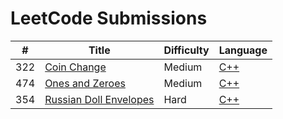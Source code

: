 # LeetCode Submissions
| # | Title | Difficulty | Language |
| ------------- | ------------- | ------------- | ------------- |
| 322  |    [Coin Change](https://leetcode.com/problems/coin-change/) | Medium | [C++](https://github.com/SudatiSimone/LeetCode/blob/main/Medium/322.cpp)  |
| 474  |    [Ones and Zeroes](https://leetcode.com/problems/ones-and-zeroes/) | Medium | [C++](https://github.com/SudatiSimone/LeetCode/blob/main/Medium/474.cpp)  |
| 354  |  [Russian Doll Envelopes](https://leetcode.com/problems/russian-doll-envelopes/)   | Hard  | [C++](https://github.com/SudatiSimone/LeetCode/blob/main/Hard/354.cpp)  |

